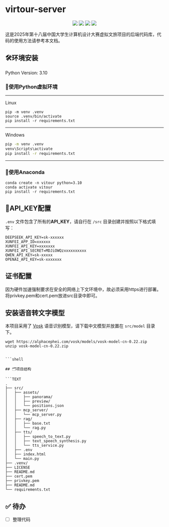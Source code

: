# virtour-server

<p align="center">
 <img src="https://img.shields.io/github/issues/shenrenhub/virtour-server" />
 <img src="https://img.shields.io/github/forks/shenrenhub/virtour-server" />
 <img src="https://img.shields.io/github/stars/shenrenhub/virtour-server" />
 <img src="https://img.shields.io/github/contributors/shenrenhub/virtour-server" /> 
</p>


这是2025年第十八届中国大学生计算机设计大赛虚拟文旅项目的后端代码库，代码的使用方法请参考本文档。

## 🛠️环境安装

Python Version: 3.10

### 🔧使用Python虚拟环境

---
Linux

```shell
pip -m venv .venv
source .venv/bin/activate
pip install -r requirements.txt
```

---
Windows

```cmd
pip -m venv .venv
venv\Scripts\activate
pip install -r requirements.txt
```

---

### 🔧使用Anaconda

```shell
conda create -n vitour python=3.10
conda activate vitour
pip install -r requirements.txt
```

## 📌API_KEY配置

`.env` 文件包含了所有的**API_KEY**，请自行在 `/src` 目录创建并按照以下格式填写：

```shell
DEEPSEEK_API_KEY=sk-xxxxxx
XUNFEI_APP_ID=xxxxxx
XUNFEI_API_KEY=xxxxxxx
XUNFEI_API_SECRET=MDJiOWQzxxxxxxxxxx
QWEN_API_KEY=sk-xxxxx
OPENAI_API_KEY=sk-xxxxxxx
```

## 证书配置

因为硬件加速强制要求在安全的网络上下文环境中，故必须采用https进行部署。
将privkey.pem和cert.pem放进src目录中即可。


## 安装语音转文字模型

本项目采用了 [Vosk](https://alphacephei.com/vosk/) 语音识别模型，请下载中文模型并放置在 `src/model` 目录下。

```shell
wget https://alphacephei.com/vosk/models/vosk-model-cn-0.22.zip
unzip vosk-model-cn-0.22.zip


```shell

## 🗂项目结构

```TEXT
.
├── src/
│   ├── assets/
│   │   ├── panorama/
│   │   ├── preview/
│   │   └── positions.json
│   ├── mcp_server/
│   │   └── mcp_server.py
│   ├── rag/
│   │   ├── base.txt
│   │   └── rag.py
│   ├── tts/
│   │   ├── speech_to_text.py
│   │   ├── text_speech_synthesis.py
│   │   └── tts_service.py
│   ├── .env
│   ├── index.html
│   └── main.py
├── .venv/
├── LICENSE
├── README.md
├── cert.pem
├── privkey.pem
├── README.md
└── requirements.txt
```

## ✅ 待办

- [ ] 整理代码



